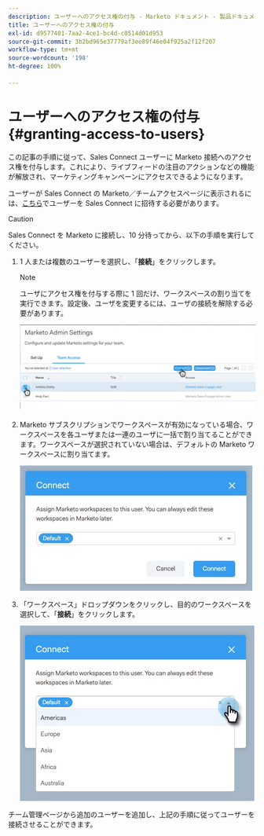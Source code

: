 ```yaml
---
description: ユーザーへのアクセス権の付与 - Marketo ドキュメント - 製品ドキュメント
title: ユーザーへのアクセス権の付与
exl-id: d9577401-7aa2-4ce1-bc4d-c0514d01d953
source-git-commit: 3b2bd965e37779af3ee89f46e04f925a2f12f207
workflow-type: tm+mt
source-wordcount: '198'
ht-degree: 100%

---
```


# ユーザーへのアクセス権の付与 {#granting-access-to-users}

この記事の手順に従って、Sales Connect ユーザーに Marketo 接続へのアクセス権を付与します。これにより、ライブフィードの注目のアクションなどの機能が解放され、マーケティングキャンペーンにアクセスできるようになります。

ユーザーが Sales Connect の Marketo／チームアクセスページに表示されるには、[こちら](/help/marketo/product-docs/marketo-sales-connect/admin/invite-users.md)でユーザーを Sales Connect に招待する必要があります。

>[!CAUTION]
>
>Sales Connect を Marketo に接続し、10 分待ってから、以下の手順を実行してください。

1. 1 人または複数のユーザーを選択し、「**接続**」をクリックします。

   >[!NOTE]
   >
   >ユーザにアクセス権を付与する際に 1 回だけ、ワークスペースの割り当てを実行できます。設定後、ユーザを変更するには、ユーザの接続を解除する必要があります。

   ![](assets/granting-access-to-users-1.png)

1. Marketo サブスクリプションでワークスペースが有効になっている場合、ワークスペースを各ユーザまたは一連のユーザに一括で割り当てることができます。ワークスペースが選択されていない場合は、デフォルトの Marketo ワークスペースに割り当てます。

   ![](assets/granting-access-to-users-2.jpg)

1. 「ワークスペース」ドロップダウンをクリックし、目的のワークスペースを選択して、「**接続**」をクリックします。

   ![](assets/granting-access-to-users-3.png)

チーム管理ページから追加のユーザーを追加し、上記の手順に従ってユーザーを接続させることができます。
